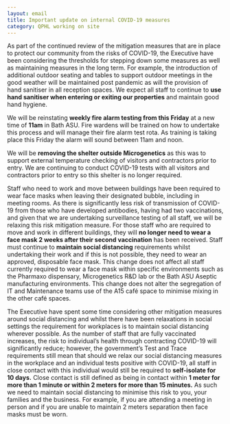 ```yaml
---
layout: email
title: Important update on internal COVID-19 measures
category: QPHL working on site
---
```


As part of the continued review of the mitigation measures that are in place to protect our community from the risks of COVID-19, the Executive have been considering the thresholds for stepping down some measures as well as maintaining measures in the long term. For example, the introduction of additional outdoor seating and tables to support outdoor meetings in the good weather will be maintained post pandemic as will the provision of hand sanitiser in all reception spaces. We expect all staff to continue to **use hand sanitiser when entering or exiting our properties** and maintain good hand hygiene.

We will be reinstating **weekly fire alarm testing from this Friday** at a new time of **11am** in Bath ASU. Fire wardens will be trained on how to undertake this process and will manage their fire alarm test rota. As training is taking place this Friday the alarm will sound between 11am and noon.

We will be **removing the shelter outside Microgenetics** as this was to support external temperature checking of visitors and contractors prior to entry. We are continuing to conduct COVID-19 tests with all visitors and contractors prior to entry so this shelter is no longer required.

Staff who need to work and move between buildings have been required to wear face masks when leaving their designated bubble, including in meeting rooms. As there is significantly less risk of transmission of COVID-19 from those who have developed antibodies, having had two vaccinations, and given that we are undertaking surveillance testing of all staff, we will be relaxing this risk mitigation measure. For those staff who are required to move and work in different buildings, they will **no longer need to wear a face mask 2 weeks after their second vaccination** has been received. Staff must continue to **maintain social distancing** requirements whilst undertaking their work and if this is not possible, they need to wear an approved, disposable face mask. This change does not affect all staff currently required to wear a face mask within specific environments such as the Pharmaxo dispensary, Microgenetics R&D lab or the Bath ASU Aseptic manufacturing environments. This change does not alter the segregation of IT and Maintenance teams use of the A15 café space to minimise mixing in the other café spaces.

The Executive have spent some time considering other mitigation measures around social distancing and whilst there have been relaxations in social settings the requirement for workplaces is to maintain social distancing wherever possible. As the number of staff that are fully vaccinated increases, the risk to individual’s health through contracting COVID-19 will significantly reduce; however, the government’s Test and Trace requirements still mean that should we relax our social distancing measures in the workplace and an individual tests positive with COVID-19, all staff in close contact with this individual would still be required to **self-isolate for 10 days.** Close contact is still defined as being in contact within **1 meter for more than 1 minute or within 2 meters for more than 15 minutes.** As such we need to maintain social distancing to minimise this risk to you, your families and the business. For example, if you are attending a meeting in person and if you are unable to maintain 2 meters separation then face masks must be worn.
